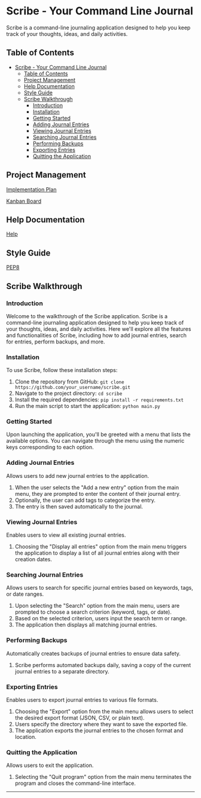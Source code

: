 # Scribe - Your Command Line Journal

Scribe is a command-line journaling application designed to help you keep track of your thoughts, ideas, and daily activities.

## Table of Contents

- [Scribe - Your Command Line Journal](#scribe---your-command-line-journal)
  - [Table of Contents](#table-of-contents)
  - [Project Management](#project-management)
  - [Help Documentation](#help-documentation)
  - [Style Guide](#style-guide)
  - [Scribe Walkthrough](#scribe-walkthrough)
    - [Introduction](#introduction)
    - [Installation](#installation)
    - [Getting Started](#getting-started)
    - [Adding Journal Entries](#adding-journal-entries)
    - [Viewing Journal Entries](#viewing-journal-entries)
    - [Searching Journal Entries](#searching-journal-entries)
    - [Performing Backups](#performing-backups)
    - [Exporting Entries](#exporting-entries)
    - [Quitting the Application](#quitting-the-application)

## Project Management

[Implementation Plan](docs/implementationplan.md)

[Kanban Board](https://trello.com/b/lIp5K9vY)

## Help Documentation

[Help](docs/help.md)

## Style Guide

[PEP8](https://peps.python.org/pep-0008/#documentation-strings)

## Scribe Walkthrough

### Introduction

Welcome to the walkthrough of the Scribe application. Scribe is a command-line journaling application designed to help you keep track of your thoughts, ideas, and daily activities. Here we'll explore all the features and functionalities of Scribe, including how to add journal entries, search for entries, perform backups, and more.

### Installation

To use Scribe, follow these installation steps:

1. Clone the repository from GitHub: `git clone https://github.com/your_username/scribe.git`
2. Navigate to the project directory: `cd scribe`
3. Install the required dependencies: `pip install -r requirements.txt`
4. Run the main script to start the application: `python main.py`

### Getting Started

Upon launching the application, you'll be greeted with a menu that lists the available options. You can navigate through the menu using the numeric keys corresponding to each option.

### Adding Journal Entries

Allows users to add new journal entries to the application.

1. When the user selects the "Add a new entry" option from the main menu, they are prompted to enter the content of their journal entry.
2. Optionally, the user can add tags to categorize the entry.
3. The entry is then saved automatically to the journal.

### Viewing Journal Entries

Enables users to view all existing journal entries.

1. Choosing the "Display all entries" option from the main menu triggers the application to display a list of all journal entries along with their creation dates.

### Searching Journal Entries

Allows users to search for specific journal entries based on keywords, tags, or date ranges.

1. Upon selecting the "Search" option from the main menu, users are prompted to choose a search criterion (keyword, tags, or date).
2. Based on the selected criterion, users input the search term or range.
3. The application then displays all matching journal entries.

### Performing Backups

Automatically creates backups of journal entries to ensure data safety.

1. Scribe performs automated backups daily, saving a copy of the current journal entries to a separate directory.

### Exporting Entries

Enables users to export journal entries to various file formats.

1. Choosing the "Export" option from the main menu allows users to select the desired export format (JSON, CSV, or plain text).
2. Users specify the directory where they want to save the exported file.
3. The application exports the journal entries to the chosen format and location.

### Quitting the Application

Allows users to exit the application.

1. Selecting the "Quit program" option from the main menu terminates the program and closes the command-line interface.

---
